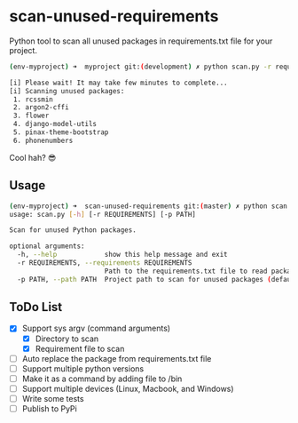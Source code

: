 # scan-unused-requirements

Python tool to scan all unused packages in requirements.txt file for your project.

```bash
(env-myproject) ➜  myproject git:(development) ✗ python scan.py -r requirements.txt -p .

[i] Please wait! It may take few minutes to complete...
[i] Scanning unused packages:
 1. rcssmin
 2. argon2-cffi
 3. flower
 4. django-model-utils
 5. pinax-theme-bootstrap
 6. phonenumbers
```

Cool hah? 😎


## Usage

```bash
(env-myproject) ➜  scan-unused-requirements git:(master) ✗ python scan.py --help
usage: scan.py [-h] [-r REQUIREMENTS] [-p PATH]

Scan for unused Python packages.

optional arguments:
  -h, --help            show this help message and exit
  -r REQUIREMENTS, --requirements REQUIREMENTS
                        Path to the requirements.txt file to read packages from.
  -p PATH, --path PATH  Project path to scan for unused packages (default: current directory).
```


## ToDo List

- [x] Support sys argv (command arguments)
   - [x] Directory to scan
   - [x] Requirement file to scan
- [ ] Auto replace the package from requirements.txt file
- [ ] Support multiple python versions
- [ ] Make it as a command by adding file to /bin
- [ ] Support multiple devices (Linux, Macbook, and Windows)
- [ ] Write some tests
- [ ] Publish to PyPi
